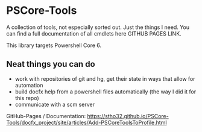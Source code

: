 # PSCore-Tools

A collection of tools, not especially sorted out. Just the things I need. 
You can find a full documentation of all cmdlets here GITHUB PAGES LINK.

This library targets Powershell Core 6.

## Neat things you can do 

  - work with repositories of git and hg, get their state in ways that allow for automation
  - build docfx help from a powershell files automatically (the way I did it for this repo)
  - communicate with a scm server

GitHub-Pages / Documentation: 
https://stho32.github.io/PSCore-Tools/docfx_project/site/articles/Add-PSCoreToolsToProfile.html 

